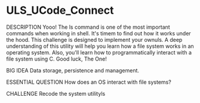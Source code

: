 # ULS_UCode_Connect

DESCRIPTION
Yooo!
The ls command is one of the most important commands when working in shell. It's timem to find out how it works under the hood. This challenge is designed to implement your ownuls. A deep understanding of this utility will help you learn how a file system works in an operating system. Also, you'll learn how to programmatically interact with a file system using C. Good luck, The One! 

BIG IDEA
Data storage, persistence and management.

ESSENTIAL QUESTION
How does an OS interact with file systems?

CHALLENGE
Recode the system utilityls 

